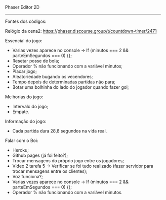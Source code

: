 Phaser Editor 2D

--------------------------------------------------------------------------------------------------

Fontes dos códigos:

Relógio da cena2: https://phaser.discourse.group/t/countdown-timer/2471


Essencial do jogo:

- Varias vezes aparece no console -> If (minutos === 2 && parteEmSegundos === 0) {};
- Resetar posse de bola; 
- Operador % não funcionando com a variável minutos;
- Placar jogo;
- Aleatoriedade bugando os vecendores;
- Tempo depois de determinadas partidas não para;
- Botar uma bolhinha do lado do jogador quando fazer gol;

Melhorias do jogo:

- Intervalo do jogo;
- Empate.

Informação do jogo:
- Cada partida dura 28,8 segundos na vida real.


Falar com o Boi:
- Heroku;
- Github pages (já foi feito?);
- Trocar mensagens do próprio jogo entre os jogadores;
- Video 2 tarefa 5 -> Verificar se foi tudo realizado (fazer servidor para trocar mensagens entre os clientes);
- Voz funciona?;
- Varias vezes aparece no console -> If (minutos === 2 && parteEmSegundos === 0) {}; 
- Operador % não funcionando com a variável minutos.
